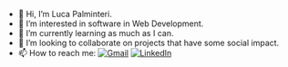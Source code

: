 
- 👋 Hi, I’m Luca Palminteri.
- 👀 I’m interested in software in Web Development.
- 🌱 I’m currently learning as much as I can.
- 💞️ I’m looking to collaborate on projects that have some social impact.
- 📫 How to reach me:  <a href="mailto:lucapalminteri02@gmail.com" target="_blank"><img alt="Gmail" src="https://img.shields.io/badge/Gmail-BB001B?style=flat-square&logo=gmail&logoColor=FFF"></a> <a href="https://www.linkedin.com/in/luca-palminteri/" target="_blank"><img alt="LinkedIn" src="https://img.shields.io/badge/LinkedIn-004182?style=flat-square&logo=linkedin&logoColor=FFF"></a>
